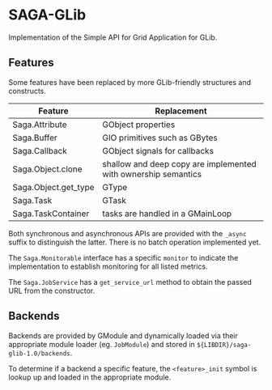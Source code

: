 # SAGA-GLib

Implementation of the Simple API for Grid Application for GLib.

## Features

Some features have been replaced by more GLib-friendly structures and
constructs.

| Feature              | Replacement                                                    |
| -------------------- | -------------------------------------------------------------- |
| Saga.Attribute       | GObject properties                                             |
| Saga.Buffer          | GIO primitives such as GBytes                                  |
| Saga.Callback        | GObject signals for callbacks                                  |
| Saga.Object.clone    | shallow and deep copy are implemented with ownership semantics |
| Saga.Object.get_type | GType                                                          |
| Saga.Task            | GTask                                                          |
| Saga.TaskContainer   | tasks are handled in a GMainLoop                               |

Both synchronous and asynchronous APIs are provided with the `_async` suffix to
distinguish the latter. There is no batch operation implemented yet.

The `Saga.Monitorable` interface has a specific `monitor` to indicate the
implementation to establish monitoring for all listed metrics.

The `Saga.JobService` has a `get_service_url` method to obtain the passed URL
from the constructor.

## Backends

Backends are provided by GModule and dynamically loaded via their appropriate
module loader (eg. `JobModule`) and stored in `${LIBDIR}/saga-glib-1.0/backends`.

To determine if a backend a specific feature, the `<feature>_init` symbol is
lookup up and loaded in the appropriate module.

